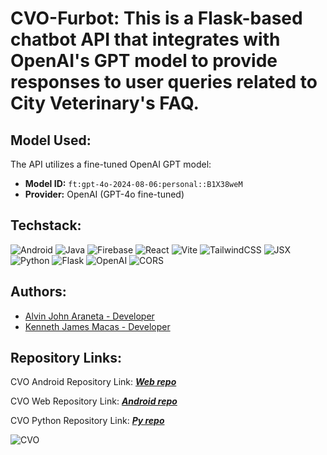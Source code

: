 # CVO-Furbot: This is a Flask-based chatbot API that integrates with OpenAI's GPT model to provide responses to user queries related to City Veterinary's FAQ.
## Model Used:

The API utilizes a fine-tuned OpenAI GPT model:

- **Model ID:** `ft:gpt-4o-2024-08-06:personal::B1X38weM`
- **Provider:** OpenAI (GPT-4o fine-tuned)

## Techstack:

![Android](https://img.shields.io/badge/Android-Java-green)
![Java](https://img.shields.io/badge/Java-17-red)
![Firebase](https://img.shields.io/badge/Firebase-Database-orange)
![React](https://img.shields.io/badge/React-18.x-blue)
![Vite](https://img.shields.io/badge/Vite-4.x-purple)
![TailwindCSS](https://img.shields.io/badge/TailwindCSS-3.x-cyan)
![JSX](https://img.shields.io/badge/JSX-Syntax-lightblue)
![Python](https://img.shields.io/badge/Python-3.x-blue)
![Flask](https://img.shields.io/badge/Flask-2.0+-black)
![OpenAI](https://img.shields.io/badge/OpenAI-GPT--4o-orange)
![CORS](https://img.shields.io/badge/CORS-Enabled-green)

## Authors: 
- [Alvin John Araneta -  Developer](https://github.com/ajiwnl)
- [Kenneth James Macas - Developer](https://github.com/soliken1)

## Repository Links:
CVO Android Repository Link: ***[Web repo](https://github.com/soliken1/CVO-App)***

CVO Web Repository Link: ***[Android repo](https://github.com/ajiwnl/CVO-Android)***

CVO Python Repository Link: ***[Py repo](https://github.com/ajiwnl/CVO-faq)***

![CVO](https://github.com/user-attachments/assets/6b77854a-c709-4547-8b48-ea837cb69894)
